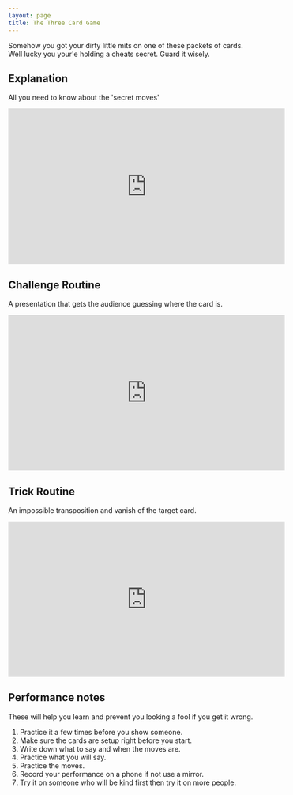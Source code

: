 ```yaml
---
layout: page
title: The Three Card Game
---
```

Somehow you got your dirty little mits on one of these packets of cards. Well lucky you your'e holding a cheats secret. Guard it wisely.

## Explanation
All you need to know about the 'secret moves'

<iframe width="560" height="315" src="https://www.youtube.com/embed/aLkBTKIc0X8" title="YouTube video player" frameborder="0" allow="accelerometer; autoplay; clipboard-write; encrypted-media; gyroscope; picture-in-picture" allowfullscreen></iframe>

## Challenge Routine
A presentation that gets the audience guessing where the card is.

<iframe width="560" height="315" src="https://www.youtube.com/embed/6Z7vKKB5IGY" title="YouTube video player" frameborder="0" allow="accelerometer; autoplay; clipboard-write; encrypted-media; gyroscope; picture-in-picture" allowfullscreen></iframe>

## Trick Routine
An impossible transposition and vanish of the target card.

<iframe width="560" height="315" src="https://www.youtube.com/embed/1m9I1bYGmHw" title="YouTube video player" frameborder="0" allow="accelerometer; autoplay; clipboard-write; encrypted-media; gyroscope; picture-in-picture" allowfullscreen></iframe>

## Performance notes
These will help you learn and prevent you looking a fool if you get it wrong.

1. Practice it a few times before you show someone.
2. Make sure the cards are setup right before you start.
3. Write down what to say and when the moves are.
4. Practice what you will say.
5. Practice the moves.
6. Record your performance on a phone if not use a mirror.
7. Try it on someone who will be kind first then try it on more people.